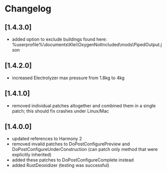 ﻿# Changelog

## [1.4.3.0]
- added option to exclude buildings found here: %userprofile%\documents\Klei\OxygenNotIncluded\mods\PipedOutput.json

## [1.4.2.0]
- increased Electrolyzer max pressure from 1.8kg to 4kg

## [1.4.1.0]
- removed individual patches altogether and combined them in a single patch; this should fix crashes under Linux/Mac

## [1.4.0.0]
- updated references to Harmony 2
- removed invalid patches to DoPostConfigurePreview and DoPostConfigureUnderConstruction (can patch only method that were explicitly inherited)
- added these patches to DoPostConfigureComplete instead
- added RustDeoxidizer (testing was successful)
